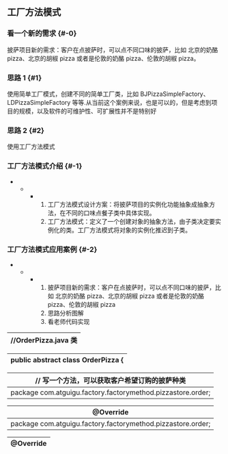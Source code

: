 ## 工厂方法模式

### 看一个新的需求 {#-0}

披萨项目新的需求：客户在点披萨时，可以点不同口味的披萨，比如 北京的奶酪 pizza、北京的胡椒 pizza 或者是伦敦的奶酪 pizza、伦敦的胡椒 pizza。

### 思路 1 {#1}

使用简单工厂模式，创建不同的简单工厂类，比如 BJPizzaSimpleFactory、LDPizzaSimpleFactory 等等.从当前这个案例来说，也是可以的，但是考虑到项目的规模，以及软件的可维护性、可扩展性并不是特别好

### 思路 2 {#2}

使用工厂方法模式

### 工厂方法模式介绍 {#-1}

*   *   *   1.  工厂方法模式设计方案：将披萨项目的实例化功能抽象成抽象方法，在不同的口味点餐子类中具体实现。
            2.  工厂方法模式：定义了一个创建对象的抽象方法，由子类决定要实例化的类。工厂方法模式将对象的实例化推迟到子类。

### 工厂方法模式应用案例 {#-2}

*   *   *   1.  披萨项目新的需求：客户在点披萨时，可以点不同口味的披萨，比如 北京的奶酪 pizza、北京的胡椒 pizza 或者是伦敦的奶酪 pizza、伦敦的胡椒 pizza
            2.  思路分析图解
            3.  看老师代码实现

| //OrderPizza.java 类 |
| --- |

| public abstract class OrderPizza { |
| --- |

| // 写一个方法，可以获取客户希望订购的披萨种类 |
| --- |
| package com.atguigu.factory.factorymethod.pizzastore.order; |

| @Override |
| --- |
| package com.atguigu.factory.factorymethod.pizzastore.order; |

| @Override |
| --- |